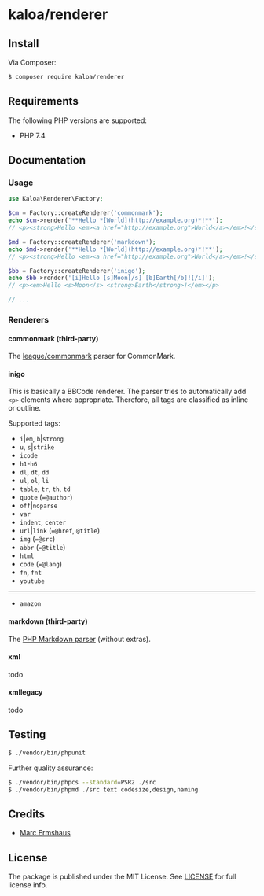 # kaloa/renderer

## Install

Via Composer:

~~~ bash
$ composer require kaloa/renderer
~~~


## Requirements

The following PHP versions are supported:

- PHP 7.4


## Documentation

### Usage

~~~ php
use Kaloa\Renderer\Factory;

$cm = Factory::createRenderer('commonmark');
echo $cm->render('**Hello *[World](http://example.org)*!**');
// <p><strong>Hello <em><a href="http://example.org">World</a></em>!</strong></p>

$md = Factory::createRenderer('markdown');
echo $md->render('**Hello *[World](http://example.org)*!**');
// <p><strong>Hello <em><a href="http://example.org">World</a></em>!</strong></p>

$bb = Factory::createRenderer('inigo');
echo $bb->render('[i]Hello [s]Moon[/s] [b]Earth[/b]![/i]');
// <p><em>Hello <s>Moon</s> <strong>Earth</strong>!</em></p>

// ...
~~~

### Renderers

#### commonmark (third-party)

The [league/commonmark](https://github.com/thephpleague/commonmark) parser for CommonMark.

#### inigo

This is basically a BBCode renderer. The parser tries to automatically add `<p>` elements where appropriate. Therefore, all tags are classified as inline or outline.

Supported tags:

- `i`|`em`, `b`|`strong`
- `u`, `s`|`strike`
- `icode`
- `h1`-`h6`
- `dl`, `dt`, `dd`
- `ul`, `ol`, `li`
- `table`, `tr`, `th`, `td`
- `quote` (`=@author`)
- `off`|`noparse`
- `var`
- `indent`, `center`
- `url`|`link` (`=@href`, `@title`)
- `img` (`=@src`)
- `abbr` (`=@title`)
- `html`
- `code` (`=@lang`)
- `fn`, `fnt`
- `youtube`

---

- `amazon`

#### markdown (third-party)

The [PHP Markdown parser](https://github.com/michelf/php-markdown) (without extras).

#### xml

todo

#### xmllegacy

todo


## Testing

~~~ bash
$ ./vendor/bin/phpunit
~~~

Further quality assurance:

~~~ bash
$ ./vendor/bin/phpcs --standard=PSR2 ./src
$ ./vendor/bin/phpmd ./src text codesize,design,naming
~~~


## Credits

- [Marc Ermshaus](https://github.com/mermshaus)


## License

The package is published under the MIT License. See [LICENSE](https://github.com/mermshaus/kaloa-renderer/blob/master/LICENSE) for full license info.
